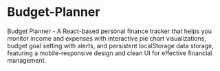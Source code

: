 # Budget-Planner
Budget Planner - A React-based personal finance tracker that helps you monitor income and expenses with interactive pie chart visualizations, budget goal setting with alerts, and persistent localStorage data storage, featuring a mobile-responsive design and clean UI for effective financial management.
